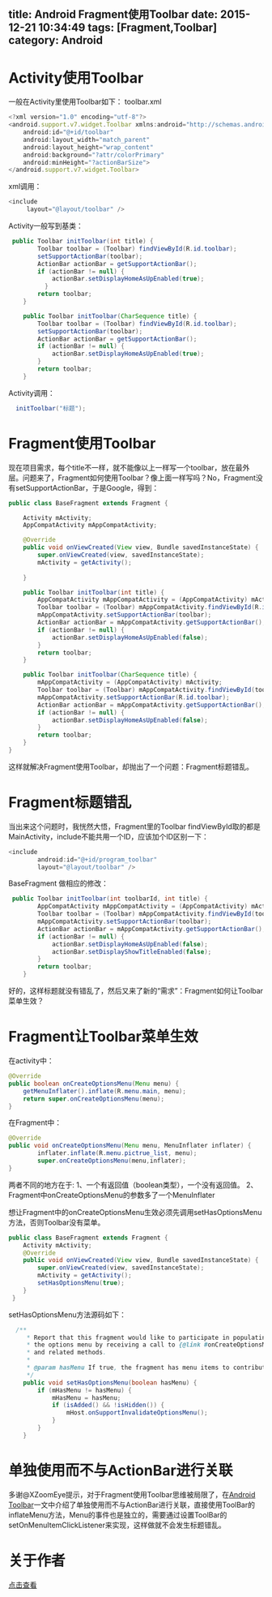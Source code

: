 title: Android Fragment使用Toolbar
date: 2015-12-21 10:34:49
tags: [Fragment,Toolbar]
category: Android 
---
# Activity使用Toolbar
一般在Activity里使用Toolbar如下：
toolbar.xml
```js 
<?xml version="1.0" encoding="utf-8"?>
<android.support.v7.widget.Toolbar xmlns:android="http://schemas.android.com/apk/res/android"
    android:id="@+id/toolbar"
    android:layout_width="match_parent"
    android:layout_height="wrap_content"
    android:background="?attr/colorPrimary"
    android:minHeight="?actionBarSize">
</android.support.v7.widget.Toolbar>
```
xml调用：
```js
<include
     layout="@layout/toolbar" />
```
<!--more-->
Activity一般写到基类：
```java
 public Toolbar initToolbar(int title) {
        Toolbar toolbar = (Toolbar) findViewById(R.id.toolbar);
        setSupportActionBar(toolbar);
        ActionBar actionBar = getSupportActionBar();
        if (actionBar != null) {
            actionBar.setDisplayHomeAsUpEnabled(true);
          }
        return toolbar;
    }

    public Toolbar initToolbar(CharSequence title) {
        Toolbar toolbar = (Toolbar) findViewById(R.id.toolbar);
        setSupportActionBar(toolbar);
        ActionBar actionBar = getSupportActionBar();
        if (actionBar != null) {
            actionBar.setDisplayHomeAsUpEnabled(true);
        }
        return toolbar;
    }
```
Activity调用：
```java
  initToolbar("标题");
```
# Fragment使用Toolbar
现在项目需求，每个title不一样，就不能像以上一样写一个toolbar，放在最外层。问题来了，Fragment如何使用Toolbar？像上面一样写吗？No，Fragment没有setSupportActionBar，于是Google，得到：
```java
public class BaseFragment extends Fragment {

    Activity mActivity;
    AppCompatActivity mAppCompatActivity;

    @Override
    public void onViewCreated(View view, Bundle savedInstanceState) {
        super.onViewCreated(view, savedInstanceState);
        mActivity = getActivity();
        
    }

    public Toolbar initToolbar(int title) {
        AppCompatActivity mAppCompatActivity = (AppCompatActivity) mActivity;
        Toolbar toolbar = (Toolbar) mAppCompatActivity.findViewById(R.id.toolbar);
        mAppCompatActivity.setSupportActionBar(toolbar);       
        ActionBar actionBar = mAppCompatActivity.getSupportActionBar();
        if (actionBar != null) {
            actionBar.setDisplayHomeAsUpEnabled(false);            
        }
        return toolbar;
    }

    public Toolbar initToolbar(CharSequence title) {
        mAppCompatActivity = (AppCompatActivity) mActivity;
        Toolbar toolbar = (Toolbar) mAppCompatActivity.findViewById(toolbarId);
        mAppCompatActivity.setSupportActionBar(R.id.toolbar);
        ActionBar actionBar = mAppCompatActivity.getSupportActionBar();
        if (actionBar != null) {
            actionBar.setDisplayHomeAsUpEnabled(false);
        }
        return toolbar;
    }
}
```
这样就解决Fragment使用Toolbar，却抛出了一个问题：Fragment标题错乱。

# Fragment标题错乱
当出来这个问题时，我恍然大悟，Fragment里的Toolbar findViewById取的都是MainActivity，include不能共用一个ID，应该加个ID区别一下：
```js
<include
        android:id="@+id/program_toolbar"
        layout="@layout/toolbar" />
```
BaseFragment 做相应的修改：
```java
 public Toolbar initToolbar(int toolbarId, int title) {
        AppCompatActivity mAppCompatActivity = (AppCompatActivity) mActivity;
        Toolbar toolbar = (Toolbar) mAppCompatActivity.findViewById(toolbarId);
        mAppCompatActivity.setSupportActionBar(toolbar);
        ActionBar actionBar = mAppCompatActivity.getSupportActionBar();
        if (actionBar != null) {
            actionBar.setDisplayHomeAsUpEnabled(false);
            actionBar.setDisplayShowTitleEnabled(false);
        }
        return toolbar;
    }
```
好的，这样标题就没有错乱了，然后又来了新的“需求”：Fragment如何让Toolbar菜单生效？

# Fragment让Toolbar菜单生效
在activity中：
```java
@Override
public boolean onCreateOptionsMenu(Menu menu) {
    getMenuInflater().inflate(R.menu.main, menu);
    return super.onCreateOptionsMenu(menu);
}
```
在Fragment中：
```java
@Override
public void onCreateOptionsMenu(Menu menu, MenuInflater inflater) {
        inflater.inflate(R.menu.pictrue_list, menu);
        super.onCreateOptionsMenu(menu,inflater);
}
```
两者不同的地方在于:
1、一个有返回值（boolean类型），一个没有返回值。
2、Fragment中onCreateOptionsMenu的参数多了一个MenuInflater

想让Fragment中的onCreateOptionsMenu生效必须先调用setHasOptionsMenu方法，否则Toolbar没有菜单。
```java
public class BaseFragment extends Fragment {
    Activity mActivity;   
    @Override
    public void onViewCreated(View view, Bundle savedInstanceState) {
        super.onViewCreated(view, savedInstanceState);
        mActivity = getActivity();
        setHasOptionsMenu(true);
    }
 }
```
setHasOptionsMenu方法源码如下：
```java
  /**
     * Report that this fragment would like to participate in populating
     * the options menu by receiving a call to {@link #onCreateOptionsMenu}
     * and related methods.
     *
     * @param hasMenu If true, the fragment has menu items to contribute.
     */
    public void setHasOptionsMenu(boolean hasMenu) {
        if (mHasMenu != hasMenu) {
            mHasMenu = hasMenu;
            if (isAdded() && !isHidden()) {
                mHost.onSupportInvalidateOptionsMenu();
            }
        }
    }
```

# 单独使用而不与ActionBar进行关联
多谢@XZoomEye提示，对于Fragment使用Toolbar思维被局限了，在[Android Toolbar](http://wuxiaolong.me/2015/11/10/toolbar/)一文中介绍了单独使用而不与ActionBar进行关联，直接使用ToolBar的inflateMenu方法，Menu的事件也是独立的，需要通过设置ToolBar的setOnMenuItemClickListener来实现，这样做就不会发生标题错乱。

# 关于作者
[点击查看](http://wuxiaolong.me/about/)